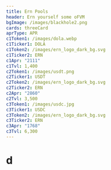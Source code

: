 ```yaml
---
title: Ern Pools
header: Ern yourself some oFVM
bgImage: /images/blackhole2.png
cards: threeCard
aprType: APR
c1Token1: /images/dola.webp
c1Ticker1: DOLA
c1Token2: /images/ern_logo_dark_bg.svg
c1Ticker2: ERN
c1Apr: "2111"
c1Tvl: 1,400
c2Token1: /images/usdt.png
c2Ticker1: USDT
c2Token2: /images/ern_logo_dark_bg.svg
c2Ticker2: ERN
c2Apr: "2860"
c2Tvl: 3,500
c3Token1: /images/usdc.jpg
c3Ticker1: USDC
c3Token2: /images/ern_logo_dark_bg.svg
c3Ticker2: ERN
c3Apr: "1768"
c3Tvl: 6,300
---
```


# d
